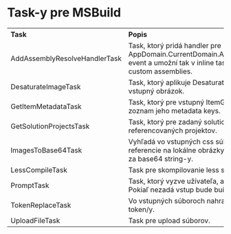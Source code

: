 # Task-y pre MSBuild

<table border="0" cellpadding="3" cellspacing="0" width="100%">
    <tr>
        <th align="left" width="190">
            Task
        </th>
        <th align="left">
            Popis
        </th>
    </tr>
	<tr>
        <td>
            AddAssemblyResolveHandlerTask
        </td>
        <td>
            Task, ktorý pridá handler pre AppDomain.CurrentDomain.AssemblyResolve event a umožní tak v inline taskoch použitie custom assemblies.
        </td>
    </tr>	
	<tr>
        <td>
            DesaturateImageTask
        </td>
        <td>
            Task, ktorý aplikuje Desaturate filter na vstupný obrázok.
        </td>
    </tr>
	<tr>
        <td>
            GetItemMetadataTask	
        </td>
        <td>
            Task, ktorý pre vstupný ItemGroup vráti zoznam jeho metadata keys.
        </td>
    </tr>
	<tr>
        <td>
            GetSolutionProjectsTask
        </td>
        <td>
            Task, ktorý pre zadaný solution vráti zoznam referencovaných projektov.
        </td>
    </tr>	
	<tr>
        <td>
            ImagesToBase64Task
        </td>
        <td>
            Vyhľadá vo vstupných css súboroch všetky referencie na lokálne obrázky, a nahradí ich za base64 string-y.
        </td>
    </tr>	
	<tr>
        <td>
            LessCompileTask
        </td>
        <td>
            Task pre skompilovanie less súborov do css.
        </td>
    </tr>		
	<tr>
        <td>
            PromptTask
        </td>
        <td>
            Task, ktorý vyzve užívateľa, aby zadal vstup. Pokiaľ nezadá vstup bude build pozastavený.
        </td>
    </tr>		
	<tr>
        <td>
            TokenReplaceTask
        </td>
        <td>
            Vo vstupných súboroch nahradí zadaný token/y.
        </td>
    </tr>	
	<tr>
        <td>
            UploadFileTask
        </td>
        <td>
            Task pre upload súborov.
        </td>
    </tr>	
</table>

